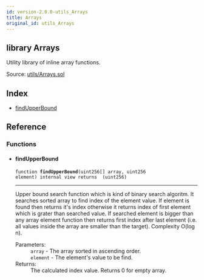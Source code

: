 ```yaml
---
id: version-2.0.0-utils_Arrays
title: Arrays
original_id: utils_Arrays
---
```


<div class="contract-doc"><div class="contract"><h2 class="contract-header"><span class="contract-kind">library</span> Arrays</h2><p class="description">Utility library of inline array functions.</p><div class="source">Source: <a href="https://github.com/OpenZeppelin/zeppelin-solidity/blob/v2.0.0/contracts/utils/Arrays.sol" target="_blank">utils/Arrays.sol</a></div></div><div class="index"><h2>Index</h2><ul><li><a href="utils_Arrays.html#findUpperBound">findUpperBound</a></li></ul></div><div class="reference"><h2>Reference</h2><div class="functions"><h3>Functions</h3><ul><li><div class="item function"><span id="findUpperBound" class="anchor-marker"></span><h4 class="name">findUpperBound</h4><div class="body"><code class="signature">function <strong>findUpperBound</strong><span>(uint256[] array, uint256 element) </span><span>internal </span><span>view </span><span>returns  (uint256) </span></code><hr/><div class="description"><p>Upper bound search function which is kind of binary search algoritm. It searches sorted array to find index of the element value. If element is found then returns it&#x27;s index otherwise it returns index of first element which is grater than searched value. If searched element is bigger than any array element function then returns first index after last element (i.e. all values inside the array are smaller than the target). Complexity O(log n).</p></div><dl><dt><span class="label-parameters">Parameters:</span></dt><dd><div><code>array</code> - The array sorted in ascending order.</div><div><code>element</code> - The element&#x27;s value to be find.</div></dd><dt><span class="label-return">Returns:</span></dt><dd>The calculated index value. Returns 0 for empty array.</dd></dl></div></div></li></ul></div></div></div>

